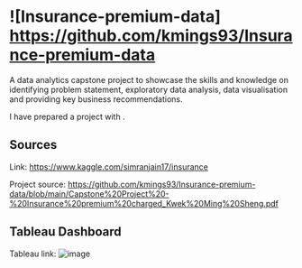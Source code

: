 # ![Insurance-premium-data] https://github.com/kmings93/Insurance-premium-data
A data analytics capstone project to showcase the skills and knowledge on identifying problem statement, exploratory data analysis, data visualisation and providing key business recommendations.

I have prepared a project with .

## Sources
Link: https://www.kaggle.com/simranjain17/insurance 

Project source: https://github.com/kmings93/Insurance-premium-data/blob/main/Capstone%20Project%20-%20Insurance%20premium%20charged_Kwek%20Ming%20Sheng.pdf

## Tableau Dashboard
Tableau link: 
![image](https://user-images.githubusercontent.com/95040177/172092395-d67bd072-1930-4008-9183-26da838f5bc0.png)

